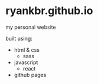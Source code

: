 # ryankbr.github.io

my personal website

built using:
- html & css
  - sass
- javascript
  - react
 - github pages
